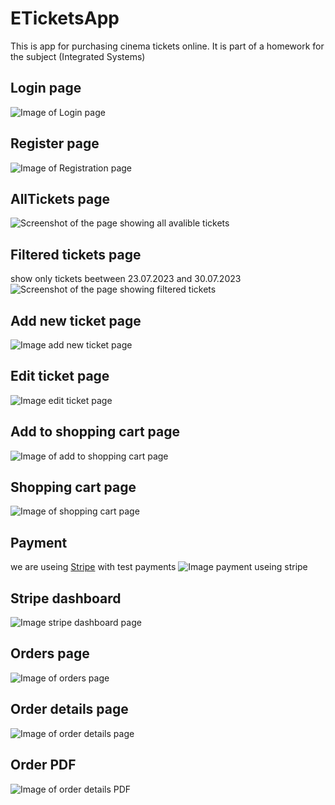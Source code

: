 # ETicketsApp
This is app for purchasing cinema tickets online. It is part of a homework for the subject (Integrated Systems)
## Login page
![Image of Login page](/Screenshots/Login.png)
## Register page
![Image of Registration page](/Screenshots/Register.png)
## AllTickets page
![Screenshot of the page showing all avalible tickets](/Screenshots/AllTickets.png)
## Filtered tickets page
show only tickets beetween 23.07.2023 and 30.07.2023
![Screenshot of the page showing filtered tickets](/Screenshots/Filter.png)
## Add new ticket page
![Image add new ticket page](/Screenshots/AddNewTicket.png)
## Edit ticket page
![Image edit ticket page](/Screenshots/EditTicket.png)
## Add to shopping cart page
![Image of add to shopping cart page](/Screenshots/AddToCart.png)
## Shopping cart page
![Image of shopping cart page](/Screenshots/ShoppingCart.png)
## Payment
we are useing [Stripe](https://stripe.com/) with test payments
![Image payment useing stripe](/Screenshots/Payment.png)
## Stripe dashboard
![Image stripe dashboard page](/Screenshots/Stripe.png)
## Orders page
![Image of orders page](/Screenshots/Orders.png)
## Order details page
![Image of order details page](/Screenshots/OrderDetails.png)
## Order PDF
![Image of order details PDF](/Screenshots/OrderPDF.png)